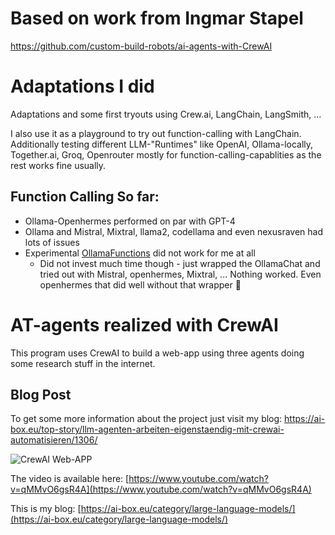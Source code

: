 # Based on work from Ingmar Stapel
https://github.com/custom-build-robots/ai-agents-with-CrewAI

# Adaptations I did
Adaptations and some first tryouts using Crew.ai, LangChain, LangSmith, ...

I also use it as a playground to try out function-calling with LangChain.
Additionally testing different LLM-"Runtimes" like OpenAI, Ollama-locally, Together.ai, Groq, Openrouter mostly for function-calling-capablities as the rest works fine usually.

## Function Calling So far:
- Ollama-Openhermes performed on par with GPT-4
- Ollama and Mistral, Mixtral, llama2, codellama and even nexusraven had lots of issues
- Experimental [OllamaFunctions](https://python.langchain.com/docs/integrations/chat/ollama_functions/) did not work for me at all
  - Did not invest much time though - just wrapped the OllamaChat and tried out with Mistral, openhermes, Mixtral, ... Nothing worked. Even openhermes that did well without that wrapper :shrug:


# AT-agents realized with CrewAI
This program uses CrewAI to build a web-app using three agents doing some research stuff in the internet.

## Blog Post
To get some more information about the project just visit my blog: https://ai-box.eu/top-story/llm-agenten-arbeiten-eigenstaendig-mit-crewai-automatisieren/1306/


![CrewAI Web-APP](https://ai-box.eu/wp-content/uploads/2024/03/CrewAI_AI_agent_web_app.jpg)

The video is available here: [https://www.youtube.com/watch?v=qMMvO6gsR4A](https://www.youtube.com/watch?v=qMMvO6gsR4A)

This is my blog: [https://ai-box.eu/category/large-language-models/](https://ai-box.eu/category/large-language-models/)
